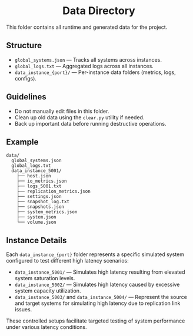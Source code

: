 <h1 align="center">Data Directory </h1>

This folder contains all runtime and generated data for the project.

## Structure

- `global_systems.json` — Tracks all systems across instances.
- `global_logs.txt` — Aggregated logs across all instances.
- `data_instance_{port}/` — Per-instance data folders (metrics, logs, configs).

## Guidelines

- Do not manually edit files in this folder.
- Clean up old data using the `clear.py` utility if needed.
- Back up important data before running destructive operations.

## Example

```
data/
  global_systems.json
  global_logs.txt
  data_instance_5001/
    ├── host.json
    ├── io_metrics.json
    ├── logs_5001.txt
    ├── replication_metrics.json
    ├── settings.json
    ├── snapshot_log.txt
    ├── snapshots.json
    ├── system_metrics.json
    ├── system.json
    └── volume.json
```


## Instance Details

Each `data_instance_{port}` folder represents a specific simulated system configured to test different high latency scenarios:

- `data_instance_5001/` — Simulates high latency resulting from elevated system saturation levels.
- `data_instance_5002/` — Simulates high latency caused by excessive system capacity utilization.
- `data_instance_5003/` and `data_instance_5004/` — Represent the source and target systems for simulating high latency due to replication link issues.

These controlled setups facilitate targeted testing of system performance under various latency conditions.

